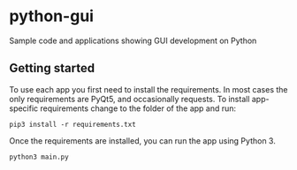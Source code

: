 # python-gui
Sample code and applications showing GUI development on Python

## Getting started

To use each app you first need to install the requirements. In most cases
the only requirements are PyQt5, and occasionally requests. To install
app-specific requirements change to the folder of the app and run:
```
pip3 install -r requirements.txt
```    
Once the requirements are installed, you can run the app using Python 3.
```
python3 main.py
```
